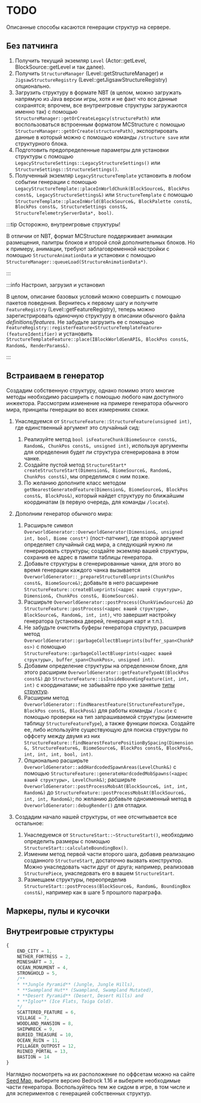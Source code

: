 # TODO

Описанные способы касаются генерации структур на сервере.

## Без патчинга

1. Получить текущий экземляр `Level` (Actor::getLevel, BlockSource::getLevel и так далее).
2. Получить `StructureManager` (Level::getStructureManager) и `JigsawStructureRegistry` (Level::getJigsawStructureRegistry) опционально.
3. Загрузить структуру в формате NBT (в целом, можно загружать напрямую из Java версии игры, хотя и не факт что все данные сохранятся; впрочем, все внутреигровые структуры загружаются именно так) с помощью `StructureManager::getOrCreateLegacy(structurePath)` или воспользоваться встроенным форматом MCStructure с помощью `StructureManager::getOrCreate(structurePath)`, экспортировать данные в который можно с помощью команды `/structure save` или структурного блока.
4. Подготовить предопределенные параметры для установки структуры с помощью `LegacyStructureSettings::LegacyStructureSettings()` или `StructureSettings::StructureSettings()`.
5. Полученный экземляр `LegacyStructureTemplate` установить в любом событии генерации с помощью `LegacyStructureTemplate::placeInWorldChunk(BlockSource&, BlockPos const&, LegacyStructureSettings&)` или `StructureTemplate` с помощью `StructureTemplate::placeInWorld(BlockSource&, BlockPalette const&, BlockPos const&, StructureSettings const&, StructureTelemetryServerData*, bool)`.

:::tip Осторожно, внутреигровые структуры!

В отличии от NBT, формат MCStructure поддерживает анимации размещения, палитры блоков и второй слой дополнительных блоков. Но к примеру, анимации, требуют заблаговременной настройки с помощью `StructureAnimationData` и установки с помощью `StructureManager::queueLoad(StructureAnimationData*)`.

:::

:::info Настроил, загрузил и установил

В целом, описание базовых условий можно совершить с помощью пакетов поведения. Вернитесь к первому шагу и получите `FeatureRegistry` (Level::getFeatureRegistry), теперь можно зарегистрировать одиночную структуру в описании обычного файла *definitions/features*. Не забудьте загрузить ее с помощью `FeatureRegistry::registerFeature<StructureTemplateFeature>(featureIdentifier)` и установить `StructureTemplateFeature::place(IBlockWorldGenAPI&, BlockPos const&, Random&, RenderParams&)`.

:::

## Встраиваем в генератор

Создадим собственную структуру, однако помимо этого многие методы необходимо расширить с помощью любого нам доступного инжектора. Рассмотрим изменение на примере генератора обычного мира, принципы генерации во всех измерениях схожи.

1. Унаследуемся от `StructureFeature::StructureFeature(unsigned int)`, где единственный аргумент это случайный сид:

    1. Реализуйте метод `bool isFeatureChunk(BiomeSource const&, Random&, ChunkPos const&, unsigned int)`, используя аргументы для определения будет ли структура сгенерирована в этом чанке.
    2. Создайте пустой метод `StructureStart* createStructureStart(Dimension&, BiomeSource&, Random&, ChunkPos const&)`, мы определимся с ним позже.
    3. По желанию дополните класс методом `getNearestGeneratedFeature(Dimension&, BiomeSource&, BlockPos const&, BlockPos&)`, который найдет структуру по ближайшим координатам (в первую очередь, для команды `/locate`).

2. Дополним генератор обычного мира:

    1. Расширьте символ `OverworldGenerator::OverworldGenerator(Dimension&, unsigned int, bool, Biome const*)` (пост-патчинг), где второй аргумент определяет случайный сид мира, а следующий нужно ли генерировать структуры; создайте экземляр вашей структуры, сохранив ее адрес в памяти таблицы генератора.
    2. Добавьте структуры в сгенерированные чанки, для этого во время генерации каждого чанка вызывается `OverworldGenerator::_prepareStructureBlueprints(ChunkPos const&, BiomeSource&)`; добавьте в него расширение `StructureFeature::createBlueprints(<адрес вашей структуры>, Dimension&, ChunkPos const&, BiomeSource&)`.
    3. Расширьте `OverworldGenerator::postProcess(ChunkViewSource&)` до `StructureFeature::postProcess(<адрес вашей структуры>, BlockSource&, Random&, int, int)`, что завершит настройку генератора (установка дверей, генерация карт и т.п.).
    4. Не забудьте очистить буферы генератора структур, расширив метод `OverworldGenerator::garbageCollectBlueprints(buffer_span<ChunkPos>)` с помощью `StructureFeature::garbageCollectBlueprints(<адрес вашей структуры>, buffer_span<ChunkPos>, unsigned int)`.
    5. Добавим определение структуры на определенном блоке, для этого расширим `OverworldGenerator::getFeatureTypeAt(BlockPos const&)` до `StructureFeature::isInsideBoundingFeature(int, int, int)` с координатами; не забывайте про уже занятые [типы структур](#внутреигровые-структуры).
    6. Расширим метод `OverworldGenerator::findNearestFeature(StructureFeatureType, BlockPos const&, BlockPos&)` для работы команды `/locate` с помощью проверки на тип запрашиваемой структуры (измените таблицу `StructureFeatureType`), а также функции поиска. Создайте ее, либо используйте существующую для поиска структуры по оффсету между двумя из них `StructureFeature::findNearestFeaturePositionBySpacing(Dimension&, StructureFeature&, BiomeSource&, BlockPos const&, BlockPos&, int, int, int, bool, int)`.
    7. Опционально расширьте `OverworldGenerator::addHardcodedSpawnAreas(LevelChunk&)` с помощью `StructureFeature::generateHardcodedMobSpawns(<адрес вашей структуры>, LevelChunk&)`; расширьте `OverworldGenerator::postProcessMobsAt(BlockSource&, int, int, Random&)` до `StructureFeature::postProcessMobsAt(BlockSource&, int, int, Random&)`; по желанию добавьте одноименный метод в `OverworldGenerator::debugRender()` для отладки.

3. Создадим начало нашей структуры, от нее отсчитывается все остальное:

    1. Унаследуемся от `StructureStart::~StructureStart()`, необходимо определить размеры с помощью `StructureStart::calculateBoundingBox()`.
    2. Изменим метод первой части второго шага, добавив реализацию созданного `StructureStart`, достаточно вызвать конструктор. Можно унаследовать части друг от друга; например, реализовав `StructurePiece`, унаследовать его в вашем `StructureStart`.
    3. Размещаем структуры, переопределив `StructureStart::postProcess(BlockSource&, Random&, BoundingBox const&)`, например как в шаге 5 прошлого параграфа.

## Маркеры, пулы и кусочки

## Внутреигровые структуры

```js
{
    END_CITY = 1,
    NETHER_FORTRESS = 2,
    MINESHAFT = 3,
    OCEAN_MONUMENT = 4,
    STRONGHOLD = 5,
    /**
    * **Jungle Pyramid** (Jungle, Jungle Hills),
    * **Swampland Hut** (Swampland, Swampland Mutated),
    * **Desert Pyramid** (Desert, Desert Hills) and
    * **Igloo** (Ice Flats, Taiga Cold).
    */
    SCATTERED_FEATURE = 6,
    VILLAGE = 7,
    WOODLAND_MANSION = 8,
    SHIPWRECK = 9,
    BURIED_TREASURE = 10,
    OCEAN_RUIN = 11,
    PILLAGER_OUTPOST = 12,
    RUINED_PORTAL = 13,
    BASTION = 14
}
```

Наглядно посмотреть на их расположение по оффсетам можно на сайте [Seed Map](https://www.chunkbase.com/apps/seed-map), выберите версию Bedrock 1.16 и выберите необходимые части генератора. Воспользуйтесь тем же сидом в игре, в том числе и для эспериментов с генерацией собственных структур.
